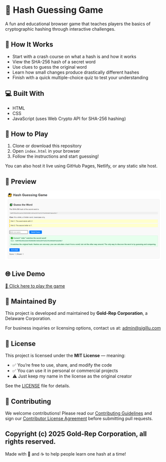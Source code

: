 # 🔐 Hash Guessing Game

A fun and educational browser game that teaches players the basics of cryptographic hashing through interactive challenges.

## 🎯 How It Works
- Start with a crash course on what a hash is and how it works
- View the SHA-256 hash of a secret word
- Use clues to guess the original word
- Learn how small changes produce drastically different hashes
- Finish with a quick multiple-choice quiz to test your understanding

## 💻 Built With
- HTML
- CSS
- JavaScript (uses Web Crypto API for SHA-256 hashing)

## 🚀 How to Play
1. Clone or download this repository
2. Open `index.html` in your browser
3. Follow the instructions and start guessing!

You can also host it live using GitHub Pages, Netlify, or any static site host.

## 📸 Preview
![Screenshot of Game](preview.png) <!-- Add a screenshot file if you like -->


## 🌐 Live Demo
[🔗 Click here to play the game](https://sigillu.github.io/hash-guessing-game/)



## 🏢 Maintained By
This project is developed and maintained by **Gold-Rep Corporation**, a Delaware Corporation.

For business inquiries or licensing options, contact us at: [admin@sigillu.com](mailto:admin@sigillu.com)



## 📄 License
This project is licensed under the **MIT License** — meaning:

- ✅ You’re free to use, share, and modify the code
- ✅ You can use it in personal or commercial projects
- ⚠️ Just keep my name in the license as the original creator

See the [LICENSE](LICENSE.txt) file for details.

## 🤝 Contributing
We welcome contributions! 
Please read our [Contributing Guidelines](CONTRIBUTING.md) and sign our [Contributor License Agreement](CLA.md) before submitting pull requests.


Copyright (c) 2025
Gold-Rep Corporation, all rights reserved.
---

Made with 🧠 and ☕ to help people learn one hash at a time!
